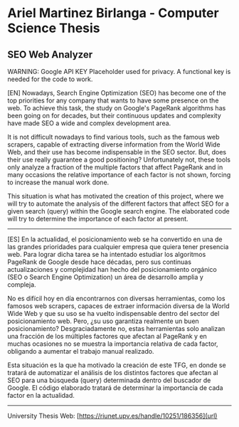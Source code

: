# Ariel Martinez Birlanga - Computer Science Thesis
## SEO Web Analyzer

WARNING: Google API KEY Placeholder used for privacy. A functional key is needed for the code to work. 

[EN] Nowadays, Search Engine Optimization (SEO) has become one of the top priorities for any company that wants to have some presence on the web. To achieve this task, the study on Google's PageRank algorithms has been going on for decades, but their continuous updates and complexity have made SEO a wide and complex development area.

It is not difficult nowadays to find various tools, such as the famous web scrapers, capable of extracting diverse information from the World Wide Web, and their use has become indispensable in the SEO sector. But, does their use really guarantee a good positioning? Unfortunately not, these tools only analyze a fraction of the multiple factors that affect PageRank and in many occasions the relative importance of each factor is not shown, forcing to increase the manual work done.

This situation is what has motivated the creation of this project, where we will try to automate the analysis of the different factors that affect SEO for a given search (query) within the Google search engine. The elaborated code will try to determine the importance of each factor at present.

---

[ES] En la actualidad, el posicionamiento web se ha convertido en una de las grandes prioridades para cualquier empresa que quiera tener presencia web. Para lograr dicha tarea se ha intentado estudiar los algoritmos PageRank de Google desde hace décadas, pero sus continuas actualizaciones y complejidad han hecho del posicionamiento orgánico (SEO o Search Engine Optimization) un área de desarrollo amplia y compleja.

No es difícil hoy en día encontrarnos con diversas herramientas, como los famosos web scrapers, capaces de extraer información diversa de la World Wide Web y que su uso se ha vuelto indispensable dentro del sector del posicionamiento web. Pero, ¿su uso garantiza realmente un buen posicionamiento? Desgraciadamente no, estas herramientas solo analizan una fracción de los múltiples factores que afectan al PageRank y en muchas ocasiones no se muestra la importancia relativa de cada factor, obligando a aumentar el trabajo manual realizado.

Esta situación es la que ha motivado la creación de este TFG, en donde se tratará de automatizar el análisis de los distintos factores que afectan al SEO para una búsqueda (query) determinada dentro del buscador de Google. El código elaborado tratará de determinar la importancia de cada factor en la actualidad.

---

University Thesis Web: [https://riunet.upv.es/handle/10251/186356](url)
